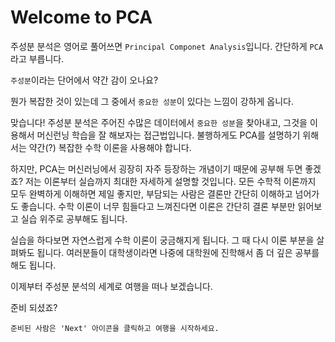 # Welcome to PCA

주성분 분석은 영어로 풀어쓰면 `Principal Componet Analysis`입니다.
간단하게 `PCA`라고 부릅니다.

`주성분`이라는 단어에서 약간 감이 오나요?

뭔가 복잡한 것이 있는데 그 중에서 `중요한 성분`이 있다는 느낌이 강하게 옵니다.

맞습니다! 주성분 분석은 주어진 수많은 데이터에서 `중요한 성분`을 찾아내고, 그것을 이용해서 머신런닝 학습을 잘 해보자는 접근법입니다.
불행하게도 PCA를 설명하기 위해서는 약간(?) 복잡한 수학 이론을 사용해야 합니다.

하지만, PCA는 머신러닝에서 굉장히 자주 등장하는 개념이기 때문에 공부해 두면 좋겠죠?
저는 이론부터 실습까지 최대한 자세하게 설명할 것입니다. 
모든 수학적 이론까지 모두 완벽하게 이해하면 제일 좋지만, 부담되는 사람은 결론만 간단히 이해하고 넘어가도 좋습니다.
수학 이론이 너무 힘들다고 느껴진다면 이론은 간단히 결론 부분만 읽어보고 실습 위주로 공부해도 됩니다.

실습을 하다보면 자연스럽게 수학 이론이 궁금해지게 됩니다. 
그 때 다시 이론 부분을 살펴봐도 됩니다.
여러분들이 대학생이라면 나중에 대학원에 진학해서 좀 더 깊은 공부를 해도 됩니다.

이제부터 주성분 분석의 세계로 여행을 떠나 보겠습니다.

준비 되셨죠?

`준비된 사람은 'Next' 아이콘을 클릭하고 여행을 시작하세요.`


